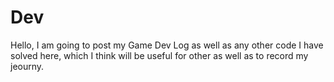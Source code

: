 # Dev
Hello, I am going to post my Game Dev Log as well as any other code I have solved here, which I think will be useful for other as well as to record my jeourny.

